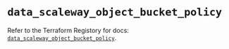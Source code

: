 # `data_scaleway_object_bucket_policy`

Refer to the Terraform Registory for docs: [`data_scaleway_object_bucket_policy`](https://registry.terraform.io/providers/scaleway/scaleway/2.31.0/docs/data-sources/object_bucket_policy).
